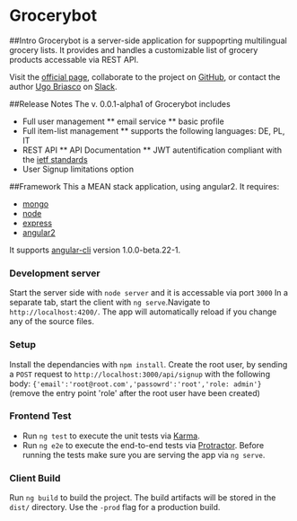 # Grocerybot

##Intro
Grocerybot is a server-side application for suppoprting multilingual grocery lists. It provides and handles a customizable list of grocery products accessable via REST API.

Visit the [official page](http://gbot.matchyourtie.com), collaborate to the project on [GitHub](https://github.com/ugobriasco/grocerybot-server), or contact the author [Ugo Briasco](http://ugobriasco.me) on [Slack](https://matchyourtie.slack.com/messages/general/whats_new/).

##Release Notes
The v. 0.0.1-alpha1 of Grocerybot includes

* Full user management
** email service
** basic profile
* Full item-list management
** supports the following languages: DE, PL, IT
* REST API
** API Documentation
** JWT autentification compliant with the [ietf standards](https://tools.ietf.org/html/rfc6750 )
* User Signup limitations option

##Framework
This a MEAN stack application, using angular2. It requires:
* [mongo](https://docs.mongodb.com/getting-started/shell/)
* [node](https://nodejs.org/en/)
* [express](http://expressjs.com/)
* [angular2](http://www.eloquentwebapp.com/setting-angular-2-environment-using-typescript-npm-webpack/)

It supports [angular-cli](https://github.com/angular/angular-cli) version 1.0.0-beta.22-1.

### Development server
Start the server side with `node server` and it is accessable via port `3000`
In a separate tab, start the client with `ng serve`.Navigate to `http://localhost:4200/`. The app will automatically reload if you change any of the source files.

### Setup
Install the dependancies with `npm install`.
Create the root user, by sending a `POST` request to `http://localhost:3000/api/signup` with the following body:
`{'email':'root@root.com','passowrd':'root','role: admin'}` (remove the entry point 'role' after the root user have been created)

### Frontend Test
* Run `ng test` to execute the unit tests via [Karma](https://karma-runner.github.io).
* Run `ng e2e` to execute the end-to-end tests via [Protractor](http://www.protractortest.org/).
Before running the tests make sure you are serving the app via `ng serve`.

### Client Build
Run `ng build` to build the project. The build artifacts will be stored in the `dist/` directory. Use the `-prod` flag for a production build.
